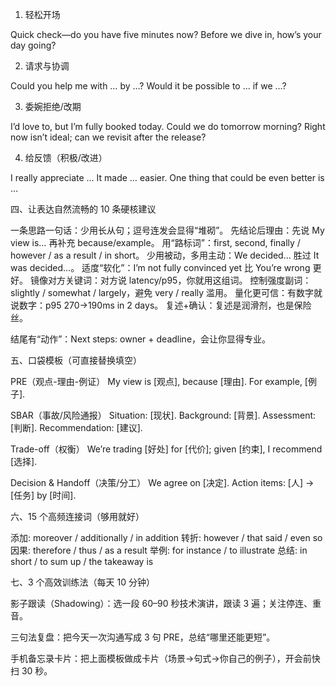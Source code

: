 1) 轻松开场

Quick check—do you have five minutes now?
Before we dive in, how’s your day going?

2) 请求与协调

Could you help me with … by …?
Would it be possible to … if we …?

3) 委婉拒绝/改期

I’d love to, but I’m fully booked today. Could we do tomorrow morning?
Right now isn’t ideal; can we revisit after the release?

4) 给反馈（积极/改进）

I really appreciate … It made … easier.
One thing that could be even better is …

四、让表达自然流畅的 10 条硬核建议

一条思路一句话：少用长从句；逗号连发会显得“堆砌”。
先结论后理由：先说 My view is… 再补充 because/example。
用“路标词”：first, second, finally / however / as a result / in short。
少用被动，多用主动：We decided… 胜过 It was decided…。
适度“软化”：I’m not fully convinced yet 比 You’re wrong 更好。
镜像对方关键词：对方说 latency/p95，你就用这组词。
控制强度副词：slightly / somewhat / largely，避免 very / really 滥用。
量化更可信：有数字就说数字：p95 270→190ms in 2 days。
复述+确认：复述是润滑剂，也是保险丝。

结尾有“动作”：Next steps: owner + deadline，会让你显得专业。

五、口袋模板（可直接替换填空）

PRE（观点-理由-例证）
My view is [观点], because [理由]. For example, [例子].

SBAR（事故/风险通报）
Situation: [现状]. Background: [背景]. Assessment: [判断]. Recommendation: [建议].

Trade-off（权衡）
We’re trading [好处] for [代价]; given [约束], I recommend [选择].

Decision & Handoff（决策/分工）
We agree on [决定]. Action items: [人] → [任务] by [时间].

六、15 个高频连接词（够用就好）

添加: moreover / additionally / in addition
转折: however / that said / even so
因果: therefore / thus / as a result
举例: for instance / to illustrate
总结: in short / to sum up / the takeaway is

七、3 个高效训练法（每天 10 分钟）

影子跟读（Shadowing）：选一段 60–90 秒技术演讲，跟读 3 遍；关注停连、重音。

三句法复盘：把今天一次沟通写成 3 句 PRE，总结“哪里还能更短”。

手机备忘录卡片：把上面模板做成卡片（场景→句式→你自己的例子），开会前快扫 30 秒。
